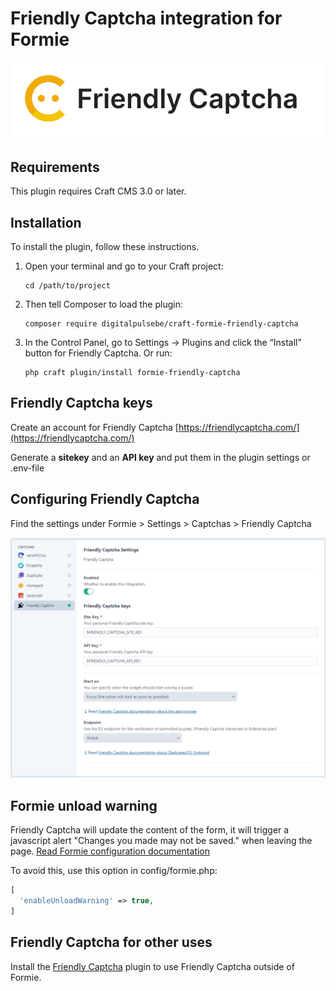# Friendly Captcha integration for Formie

![Screenshot](resources/img/logo_friendly_captcha.png)

## Requirements

This plugin requires Craft CMS 3.0 or later.

## Installation

To install the plugin, follow these instructions.

1. Open your terminal and go to your Craft project:

       cd /path/to/project

2. Then tell Composer to load the plugin:

       composer require digitalpulsebe/craft-formie-friendly-captcha

3. In the Control Panel, go to Settings → Plugins and click the “Install” button for Friendly Captcha. Or run:

       php craft plugin/install formie-friendly-captcha

## Friendly Captcha keys

Create an account for Friendly Captcha [https://friendlycaptcha.com/](https://friendlycaptcha.com/)

Generate a **sitekey** and an **API key** and put them in the plugin settings or .env-file

## Configuring Friendly Captcha

Find the settings under Formie > Settings > Captchas > Friendly Captcha

![Screenshot](resources/img/screenshot_settings.png)

## Formie unload warning

Friendly Captcha will update the content of the form, 
it will trigger a javascript alert "Changes you made may not be saved." when leaving the page.
[Read Formie configuration documentation](https://verbb.io/craft-plugins/formie/docs/get-started/configuration)

To avoid this, use this option in config/formie.php:

```php
[ 
  'enableUnloadWarning' => true,
]
```

## Friendly Captcha for other uses

Install the [Friendly Captcha](https://github.com/digitalpulsebe/craft-friendly-captcha) plugin to use Friendly Captcha outside of Formie.
